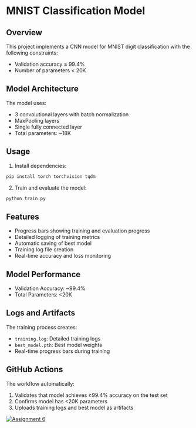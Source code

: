 # MNIST Classification Model
## Overview
This project implements a CNN model for MNIST digit classification with the following constraints:
- Validation accuracy ≥ 99.4%
- Number of parameters < 20K

## Model Architecture
The model uses:
- 3 convolutional layers with batch normalization
- MaxPooling layers
- Single fully connected layer
- Total parameters: ~18K

## Usage
1. Install dependencies: 
```bash
pip install torch torchvision tqdm
```
2. Train and evaluate the model:
```bash
python train.py
```
## Features
- Progress bars showing training and evaluation progress
- Detailed logging of training metrics
- Automatic saving of best model
- Training log file creation
- Real-time accuracy and loss monitoring

## Model Performance
- Validation Accuracy: ~99.4%
- Total Parameters: <20K

## Logs and Artifacts
The training process creates:
- `training.log`: Detailed training logs
- `best_model.pth`: Best model weights
- Real-time progress bars during training

## GitHub Actions
The workflow automatically:
1. Validates that model achieves ≥99.4% accuracy on the test set
2. Confirms model has <20K parameters
3. Uploads training logs and best model as artifacts

[![Assignment 6](https://github.com/rajathkmanjunath/tsai_assignments/actions/workflows/ml-pipeline.yml/badge.svg)](https://github.com/rajathkmanjunath/tsai_assignments/actions/workflows/assignment_6.yml)